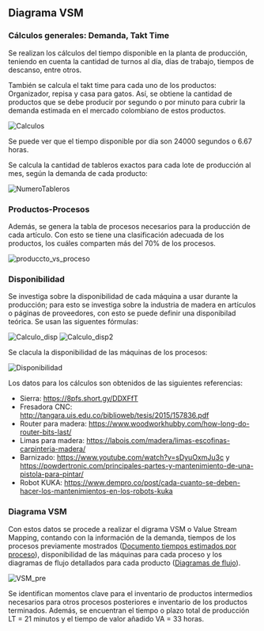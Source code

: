 ## Diagrama VSM

### Cálculos generales: Demanda, Takt Time
Se realizan los cálculos del tiempo disponible en la planta de producción, teniendo en cuenta la cantidad de turnos al día, días de trabajo, tiempos de descanso,
entre otros.

También se calcula el takt time para cada uno de los productos: Organizador, repisa y casa para gatos. Así, se obtiene la cantidad de productos que se debe producir
por segundo o por minuto para cubrir la demanda estimada en el mercado colombiano de estos productos. 

![Calculos](https://user-images.githubusercontent.com/51938754/230691697-0f82631b-dcce-405e-82ae-85dad9f12245.png)

Se puede ver que el tiempo disponible por día son 24000 segundos o 6.67 horas.

Se calcula la cantidad de tableros exactos para cada lote de producción al mes, según la demanda de cada producto:

![NumeroTableros](https://user-images.githubusercontent.com/51938754/230692590-c8916630-6b21-40fe-86b9-e20f1e7cb020.png)

### Productos-Procesos

Además, se genera la tabla de procesos necesarios para la producción de cada artículo. Con esto se tiene una clasificación adecuada de los productos, los cuáles comparten más del 70% de los procesos.

![produccto_vs_proceso](https://user-images.githubusercontent.com/51938754/226518361-1c0c5f2e-a1e2-4b46-80cf-7d6cd1823fff.PNG)

### Disponibilidad

Se investiga sobre la disponibilidad de cada máquina a usar durante la producción; para esto se investiga sobre la industria de madera en artículos o páginas de proveedores, con esto se puede definir una disponibilad teórica. Se usan las siguentes fórmulas:

![Calculo_disp](https://user-images.githubusercontent.com/51938754/230692239-24cb158a-c74a-4fbd-8fa8-2ab3f51efd6d.png)
![Calculo_disp2](https://user-images.githubusercontent.com/51938754/230692397-2d760233-81d1-40d6-99c9-458487e1455c.png)

Se clacula la disponibilidad de las máquinas de los procesos:

![Disponibilidad](https://user-images.githubusercontent.com/51938754/230693694-890f05e5-9872-4e21-ac8a-74e5c22a5f77.png)

Los datos para los cálculos son obtenidos de las siguientes referencias:

* Sierra: https://8pfs.short.gy/DDXFfT
* Fresadora CNC: http://tangara.uis.edu.co/biblioweb/tesis/2015/157836.pdf
* Router para madera: https://www.woodworkhubby.com/how-long-do-router-bits-last/
* Limas para madera: https://labois.com/madera/limas-escofinas-carpinteria-madera/
* Barnizado: https://www.youtube.com/watch?v=sDyuOxmJu3c y https://powdertronic.com/principales-partes-y-mantenimiento-de-una-pistola-para-pintar/
* Robot KUKA: https://www.dempro.co/post/cada-cuanto-se-deben-hacer-los-mantenimientos-en-los-robots-kuka

### Diagrama VSM

Con estos datos se procede a realizar el digrama VSM o Value Stream Mapping, contando con la información de la demanda, tiempos de los procesos previamente mostrados 
([Documento tiempos estimados por proceso](https://github.com/PurpleWood-APM/Documentacion-Proyecto/blob/main/gestion-produccion/TiemposEstimadosProduccion.md)), disponibilidad de las máquinas para cada proceso y los diagramas de flujo detallados para cada producto ([Diagramas de flujo](https://github.com/PurpleWood-APM/Documentacion-Proyecto/tree/main/gestion-produccion/esquemas-SeleccionDeProductos)).


![VSM_pre](https://user-images.githubusercontent.com/51938754/230694948-19d12e01-af61-4dd8-95f4-9da572a8c693.png)

Se identifican momentos clave para el inventario de productos intermedios necesarios para otros procesos posteriores e inventario de los productos terminados. Además,
se encuentran el tiempo o plazo total de producción LT = 21 minutos y el tiempo de valor añadido VA = 33 horas.
